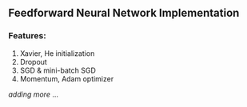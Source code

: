 ## Feedforward Neural Network Implementation

### Features: 

1. Xavier, He initialization
2. Dropout
3. SGD & mini-batch SGD
4. Momentum, Adam optimizer

*adding more* ...


